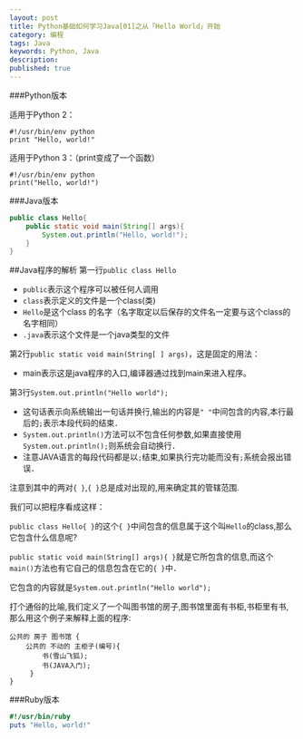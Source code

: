 ```yaml
---
layout: post
title: Python基础如何学习Java[01]之从「Hello World」开始
category: 编程
tags: Java
keywords: Python, Java
description: 
published: true
---
```


###Python版本

适用于Python 2：

```
#!/usr/bin/env python
print "Hello, world!"
```

适用于Python 3：（print变成了一个函数）

```
#!/usr/bin/env python
print("Hello, world!")
```

###Java版本

```java
public class Hello{
    public static void main(String[] args){
        System.out.println("Hello, world!");
    }
}
```

##Java程序的解析
第一行`public class Hello`

- `public`表示这个程序可以被任何人调用
- `class`表示定义的文件是一个class(类)
- `Hello`是这个class 的名字（名字取定以后保存的文件名一定要与这个class的名字相同）
- `.java`表示这个文件是一个java类型的文件

第2行`public static void main(String[ ] args)`，这是固定的用法：

- main表示这是java程序的入口,编译器通过找到main来进入程序。

第3行`System.out.println("Hello world");`

- 这句话表示向系统输出一句话并换行,输出的内容是`" "`中间包含的内容,本行最后的`;`表示本段代码的结束．
- `System.out.println()`方法可以不包含任何参数,如果直接使用`System.out.println();`则系统会自动换行．
- 注意JAVA语言的每段代码都是以`;`结束,如果执行完功能而没有`;`系统会报出错误．

注意到其中的两对`{ }`,`{ }`总是成对出现的,用来确定其的管辖范围.

我们可以把程序看成这样：

`public class Hello{ }`的这个`{ }`中间包含的信息属于这个叫`Hello`的class,那么它包含什么信息呢?

`public static void main(String[] args){ }`就是它所包含的信息,而这个`main()`方法也有它自己的信息包含在它的`{ }`中．

它包含的内容就是`System.out.println("Hello world");`

打个通俗的比喻,我们定义了一个叫图书馆的房子,图书馆里面有书柜,书柜里有书,那么用这个例子来解释上面的程序:

```
公共的 房子 图书馆 {
	公共的 不动的 主柜子(编号){
		书(雪山飞狐);
		书(JAVA入门);
     }
}
```

###Ruby版本

```ruby
#!/usr/bin/ruby
puts "Hello, world!"
```
